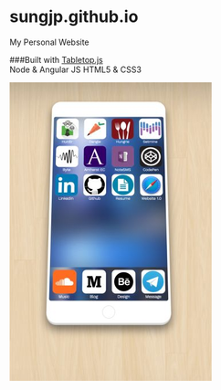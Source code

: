# sungjp.github.io
My Personal Website

###Built with
[Tabletop.js](https://github.com/jsoma/tabletop)  
Node & Angular JS
HTML5 & CSS3

![](prod/img/website.jpg?raw=true "Grant Hyun Park")
